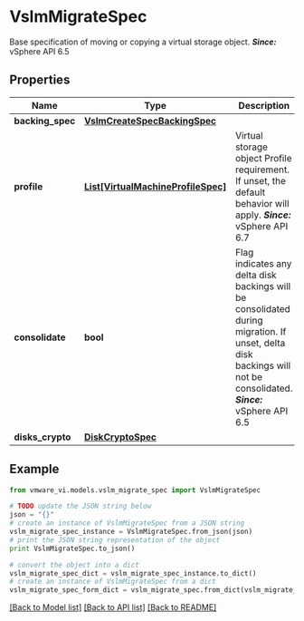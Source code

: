 # VslmMigrateSpec

Base specification of moving or copying a virtual storage object.  ***Since:*** vSphere API 6.5 

## Properties
Name | Type | Description | Notes
------------ | ------------- | ------------- | -------------
**backing_spec** | [**VslmCreateSpecBackingSpec**](VslmCreateSpecBackingSpec.md) |  | 
**profile** | [**List[VirtualMachineProfileSpec]**](VirtualMachineProfileSpec.md) | Virtual storage object Profile requirement.  If unset, the default behavior will apply.  ***Since:*** vSphere API 6.7  | [optional] 
**consolidate** | **bool** | Flag indicates any delta disk backings will be consolidated during migration.  If unset, delta disk backings will not be consolidated.  ***Since:*** vSphere API 6.5  | [optional] 
**disks_crypto** | [**DiskCryptoSpec**](DiskCryptoSpec.md) |  | [optional] 

## Example

```python
from vmware_vi.models.vslm_migrate_spec import VslmMigrateSpec

# TODO update the JSON string below
json = "{}"
# create an instance of VslmMigrateSpec from a JSON string
vslm_migrate_spec_instance = VslmMigrateSpec.from_json(json)
# print the JSON string representation of the object
print VslmMigrateSpec.to_json()

# convert the object into a dict
vslm_migrate_spec_dict = vslm_migrate_spec_instance.to_dict()
# create an instance of VslmMigrateSpec from a dict
vslm_migrate_spec_form_dict = vslm_migrate_spec.from_dict(vslm_migrate_spec_dict)
```
[[Back to Model list]](../README.md#documentation-for-models) [[Back to API list]](../README.md#documentation-for-api-endpoints) [[Back to README]](../README.md)


